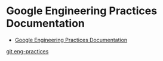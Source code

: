 # Google Engineering Practices Documentation

- [Google Engineering Practices Documentation](#google-engineering-practices-documentation)

[git eng-practices](https://github.com/google/eng-practices)

